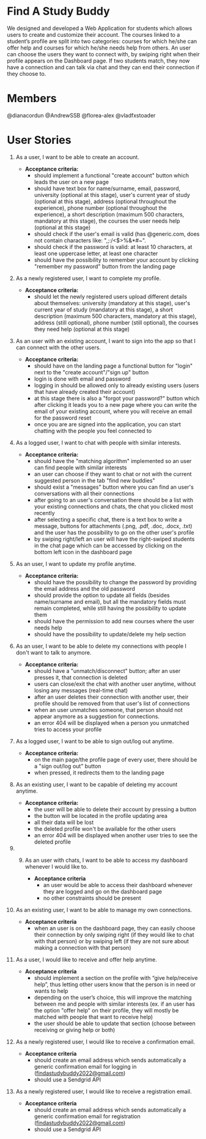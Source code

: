 # Find A Study Buddy
We designed and developed a Web Application for students which allows users to create and customize their account. The courses linked to a student’s profile are split into two categories: courses for which he/she can offer help and courses for which he/she needs help from others. An user can choose the users they want to connect with, by swiping right when their profile appears on the Dashboard page. If two students match, they now have a connection and can talk via chat and they can end their connection if they choose to.

# Members 
@dianacordun
@AndrewSSB
@florea-alex
@vladfxstoader

# User Stories
1. As a user, I want to be able to create an account.

    - **Acceptance criteria:**
      - should implement a functional "create account" button which leads the user on a new page
      - should have text box for name/surname, email, password, university (optional at this stage), user's current year of study (optional at this stage), address (optional throughout the experience), phone number (optional throughout the experience), a short description (maximum 500 characters, mandatory at this stage), the courses the user needs help (optional at this stage)
      - should check if the user's email is valid (has @generic.com, does not contain characters like: ",;\:/<$>%&*#~".
      - should check if the password is valid: at least 10 characters, at least one uppercase letter, at least one character
      - should have the possibility to remember your account by clicking "remember my password" button from the landing page

2. As a newly registered user, I want to complete my profile.

      - **Acceptance criteria:**
        - should let the newly registered users upload different details about themselves: university (mandatory at this stage), user's current year of study (mandatory at this stage), a short description (maximum 500 characters, mandatory at this stage), address (still optional), phone number (still optional),  the courses they need help (optional at this stage)

3. As an user with an existing account, I want to sign into the app so that I can connect with the other users.

      - **Acceptance criteria:**
        - should have on the landing page a functional button for "login" next to the "create account"/"sign up" button
        - login is done with email and password
        - logging in should be allowed only to already existing users (users that have already created their account)
        - at this stage there is also a "forgot your password?" button which after clicking it leads you to a new page where you can write the email of your existing account, where you will receive an email for the password reset
        - once you are are signed into the application, you can start chatting with the people you feel connected to

4. As a logged user, I want to chat with people with similar interests.

      - **Acceptance criteria:**
        - should have the "matching algorithm" implemented so an user can find people with similar interests
        - an user can choose if they want to chat or not with the current suggested person in the tab "find new buddies"
        - should exist a "messages" button where you can find an user's conversations with all their connections
        - after going to an user's conversation there should be a list with your existing connections and chats, the chat you clicked most recently
        - after selecting a specific chat, there is a text box to write a message, buttons for attachments (.png, .pdf, .doc, .docx, .txt) and the user has the possibility to go on the other user's profile
        - by swiping right/left an user will have the right-swiped students in the chat page which can be accessed by clicking on the bottom left icon in the dashboard page

5. As an user, I want to update my profile anytime.

      - **Acceptance criteria:**
        - should have the possibility to change the password by providing the email address and the old password
        - should provide the option to update all fields (besides name/surname and email), but all the mandatory fields must remain completed, while still having the possibility to update them
        - should have the permission to add new courses where the user needs help
        - should have the possibility to update/delete my help section

6. As an user, I want to be able to delete my connections with people I don't want to talk to anymore.

      - **Acceptance criteria:**
        - should have a "unmatch/disconnect" button; after an user presses it, that connection is deleted
        - users can close/exit the chat with another user anytime, without losing any messages (real-time chat)
        - after an user deletes their connection with another user, their profile should be removed from that user's list of connections
        - when an user unmatches someone, that person should not appear anymore as a suggestion for connections.
        - an error 404 will be displayed when a person you unmatched tries to access your profile

7. As a logged user, I want to be able to sign out/log out anytime.

      - **Acceptance criteria:**
        - on the main page/the profile page of every user, there should be a "sign out/log out" button
        - when pressed, it redirects them to the landing page

8. As an existing user, I want to be capable of deleting my account anytime.

      - **Acceptance criteria:**
        - the user will be able to delete their account by pressing a button
        - the button will be located in the profile updating area
        - all their data will be lost 
        - the deleted profile won't be available for the other users
        - an error 404 will be displayed when another user tries to see the deleted profile

9. 9. As an user with chats, I want to be able to access my dashboard whenever I would like to.

      - **Acceptance criteria**
        - an user would be able to access their dashboard whenever they are logged and go on the dashboard page
        - no other constraints should be present

10. As an existing user, I want to be able to manage my own connections.

      - **Acceptance criteria**
        - when an user is on the dashboard page, they can easily choose their connection by only swiping right (if they would like to chat with that person) or by swiping left (if they are not sure about making a connection with that person)

11. As a user, I would like to receive and offer help anytime.

      - **Acceptance criteria**
        - should implement a section on the profile with “give help/receive help”, thus letting other users know that the person is in need or wants to help
        - depending on the user’s choice, this will improve the matching between me and people with similar interests (ex. if an user has the option "offer help" on their profile, they will mostly be matched with people that want to receive help)
        - the user should be able to update that section (choose between receiving or giving help or both)

12. As a newly registered user, I would like to receive a confirmation email.

      - **Acceptance criteria**
        - should create an email address which sends automatically a generic confirmation email for logging in (findastudybuddy2022@gmail.com)
        - should use a Sendgrid API

13. As a newly registered user, I would like to receive a registration email.

      - **Acceptance criteria**
        - should create an email address which sends automatically a generic confirmation email for registration (findastudybuddy2022@gmail.com)
        - should use a Sendgrid API
